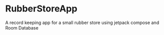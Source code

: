 # RubberStoreApp
A record keeping app for a small rubber store using jetpack compose and Room Database
